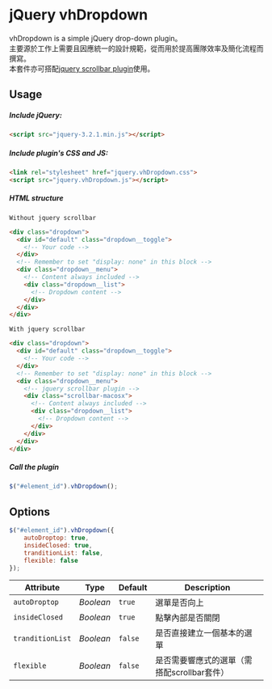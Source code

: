 # jQuery vhDropdown  
  
  
vhDropdown is a simple jQuery drop-down plugin。  
主要源於工作上需要且因應統一的設計規範，從而用於提高團隊效率及簡化流程而撰寫。    
本套件亦可搭配[jquery scrollbar plugin](https://gromo.github.io/jquery.scrollbar/)使用。
  
  
## Usage

##### Include jQuery:
```html
<script src="jquery-3.2.1.min.js"></script>
```
##### Include plugin's CSS and JS:
```html
<link rel="stylesheet" href="jquery.vhDropdown.css">
<script src="jquery.vhDropdown.js"></script>
```
##### HTML structure
`Without jquery scrollbar`
```html
<div class="dropdown">
  <div id="default" class="dropdown__toggle">
    <!-- Your code -->
  </div>
  <!-- Remember to set "display: none" in this block -->
  <div class="dropdown__menu">
    <!-- Content always included -->
    <div class="dropdown__list">
      <!-- Dropdown content -->
    </div>
  </div>
</div>
```
`With jquery scrollbar`
```html
<div class="dropdown">
  <div id="default" class="dropdown__toggle">
    <!-- Your code -->
  </div>
  <!-- Remember to set "display: none" in this block -->
  <div class="dropdown__menu">
    <!-- jquery scrollbar plugin -->
    <div class="scrollbar-macosx">
      <!-- Content always included -->
      <div class="dropdown__list">
        <!-- Dropdown content -->
      </div>
    </div>
  </div>
</div>
```

##### Call the plugin
```js
$("#element_id").vhDropdown();
```


## Options

```js
$("#element_id").vhDropdown({
    autoDroptop: true,
    insideClosed: true,
    tranditionList: false,
    flexible: false
});
```
Attribute          |Type       |Default  |Description
-------------------|-----------|---------|-----------
`autoDroptop`      |*Boolean*  |`true`   |選單是否向上
`insideClosed`     |*Boolean*  |`true`   |點擊內部是否關閉
`tranditionList`   |*Boolean*  |`false`  |是否直接建立一個基本的選單
`flexible`         |*Boolean*  |`false`  |是否需要響應式的選單（需搭配scrollbar套件）

